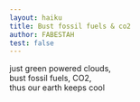 ```yaml
---
layout: haiku
title: Bust fossil fuels & co2
author: FABESTAH
test: false
---
```


just green powered clouds, <br>
bust fossil fuels, CO2, <br>
thus our earth keeps cool

